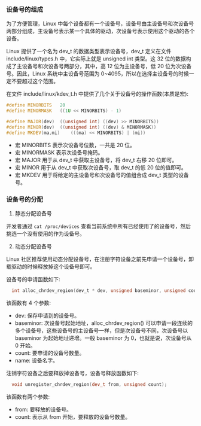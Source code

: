 
### 设备号的组成

为了方便管理，Linux 中每个设备都有一个设备号，设备号由主设备号和次设备号两部分组成，主设备号表示某一个具体的驱动，次设备号表示使用这个驱动的各个设备。

Linux 提供了一个名为 dev_t 的数据类型表示设备号，dev_t 定义在文件 include/linux/types.h 中，它实际上就是 unsigned int 类型。这 32 位的数据构成了主设备号和次设备号两部分，其中，高 12 位为主设备号，低 20 位为次设备号。因此，Linux 系统中主设备号范围为 0~4095，所以在选择主设备号的时候一定不要超过这个范围。

在文件 include/linux/kdev_t.h 中提供了几个关于设备号的操作函数(本质是宏):
```c++
#define MINORBITS	20
#define MINORMASK	((1U << MINORBITS) - 1)

#define MAJOR(dev)	((unsigned int) ((dev) >> MINORBITS))
#define MINOR(dev)	((unsigned int) ((dev) & MINORMASK))
#define MKDEV(ma,mi)	(((ma) << MINORBITS) | (mi))
```
- 宏 MINORBITS 表示次设备号位数，一共是 20 位。
- 宏 MINORMASK 表示次设备号掩码。
- 宏 MAJOR 用于从 dev_t 中获取主设备号，将 dev_t 右移 20 位即可。
- 宏 MINOR 用于从 dev_t 中获取次设备号，取 dev_t 的低 20 位的值即可。
- 宏 MKDEV 用于将给定的主设备号和次设备号的值组合成 dev_t 类型的设备号。

### 设备号的分配

1. 静态分配设备号

开发者通过 `cat /proc/devices` 查看当前系统中所有已经使用了的设备号，然后挑选一个没有使用的作为设备号。

2. 动态分配设备号

Linux 社区推荐使用动态分配设备号，在注册字符设备之前先申请一个设备号，卸载驱动的时候释放掉这个设备号即可。

设备号的申请函数如下:
```c
  int alloc_chrdev_region(dev_t * dev, unsigned baseminor, unsigned count, const char * name);
```
该函数有 4 个参数:
- dev: 保存申请到的设备号。
- baseminor: 次设备号起始地址，alloc_chrdev_region() 可以申请一段连续的多个设备号，这些设备号的主设备号一样，但是次设备号不同，次设备号以 baseminor 为起始地址递增。一般 baseminor 为 0，也就是说，次设备号从 0 开始。
- count: 要申请的设备号数量。
- name: 设备名字。

注销字符设备之后要释放掉设备号，设备号释放函数如下:
```c++
  void unregister_chrdev_region(dev_t from, unsigned count);
```
该函数有两个参数:
- from: 要释放的设备号。
- count: 表示从 from 开始，要释放的设备号数量。
